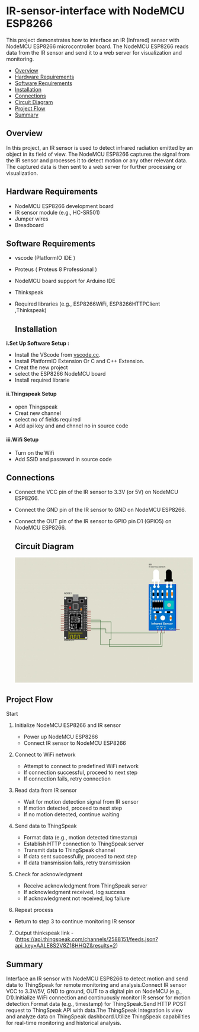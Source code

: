 # IR-sensor-interface with NodeMCU ESP8266

This project demonstrates how to interface an IR (Infrared) sensor with NodeMCU ESP8266 microcontroller board. 
The NodeMCU ESP8266 reads data from the IR sensor and send it to a web server for visualization and monitoring.

- [Overview](#overview)
- [Hardware Requirements](#hardware-requirements)
- [Software Requirements](#software-requirements)
- [Installation](#installation)
- [Connections](#connections)
- [Circuit Diagram](#circuit-diagram)
- [Project Flow](#project-flow)
- [Summary](#summary)



## Overview
In this project, an IR sensor is used to detect infrared radiation emitted by an object in its field of view. The NodeMCU ESP8266 captures the signal from the IR sensor and processes it to detect motion or any other relevant data. The captured data is then sent to a web server for further processing or visualization.

## Hardware Requirements

- NodeMCU ESP8266 development board
- IR sensor module (e.g., HC-SR501)
- Jumper wires
- Breadboard

## Software Requirements

- vscode (PlatformIO IDE )
- Proteus ( Proteus 8 Professional )
- NodeMCU board support for Arduino IDE
- Thinkspeak
- Required libraries (e.g., ESP8266WiFi, ESP8266HTTPClient ,Thinkspeak)

  ## Installation

**i.Set Up Software Setup :**
 - Install the VScode from [vscode.cc](https://code.visualstudio.com/download).
 - Install PlatformIO Extension Or C and C++ Extension.
 - Creat the new project
 - select the ESP8266 NodeMCU board
 - Install  required librarie

#### ii.Thingspeak  Setup
 - open Thingspeak
 - Creat new channel
 - select  no of fields required
 - Add api key and and chnnel no in source code

  #### iii.Wifi Setup
 - Turn on the Wifi
 - Add SSID and passward in source code


  ## Connections
  
- Connect the VCC pin of the IR sensor to 3.3V (or 5V) on NodeMCU ESP8266.
- Connect the GND pin of the IR sensor to GND on NodeMCU ESP8266.
- Connect the OUT pin of the IR sensor to GPIO pin D1 (GPIO5) on NodeMCU ESP8266.

  ## Circuit Diagram
  ![Circuit Diagram](./Image/IRSensor.jpg)

## Project Flow

Start

1. Initialize NodeMCU ESP8266 and IR sensor
   - Power up NodeMCU ESP8266
   - Connect IR sensor to NodeMCU ESP8266

2. Connect to WiFi network
   - Attempt to connect to predefined WiFi network
   - If connection successful, proceed to next step
   - If connection fails, retry connection

3. Read data from IR sensor
   - Wait for motion detection signal from IR sensor
   - If motion detected, proceed to next step
   - If no motion detected, continue waiting

4. Send data to ThingSpeak
   - Format data (e.g., motion detected timestamp)
   - Establish HTTP connection to ThingSpeak server
   - Transmit data to ThingSpeak channel
   - If data sent successfully, proceed to next step
   - If data transmission fails, retry transmission

5. Check for acknowledgment
   - Receive acknowledgment from ThingSpeak server
   - If acknowledgment received, log success
   - If acknowledgment not received, log failure

6.  Repeat process
   - Return to step 3 to continue monitoring IR sensor

 7. Output
   thinkspeak link - (https://api.thingspeak.com/channels/2588151/feeds.json?api_key=AALE8S2V8Z18HHQZ&results=2)

## Summary

 Interface an IR sensor with NodeMCU ESP8266 to detect motion and send data to ThingSpeak for remote monitoring and analysis.Connect IR sensor VCC to 3.3V/5V, GND to ground, OUT to a digital pin on NodeMCU (e.g., D1).Initialize WiFi connection and continuously monitor IR sensor for motion detection.Format data (e.g., timestamp) for ThingSpeak.Send HTTP POST request to ThingSpeak API with data.The ThingSpeak Integration  is view and analyze data on ThingSpeak dashboard.Utilize ThingSpeak capabilities for real-time monitoring and historical analysis.
 
 

     

  
  
